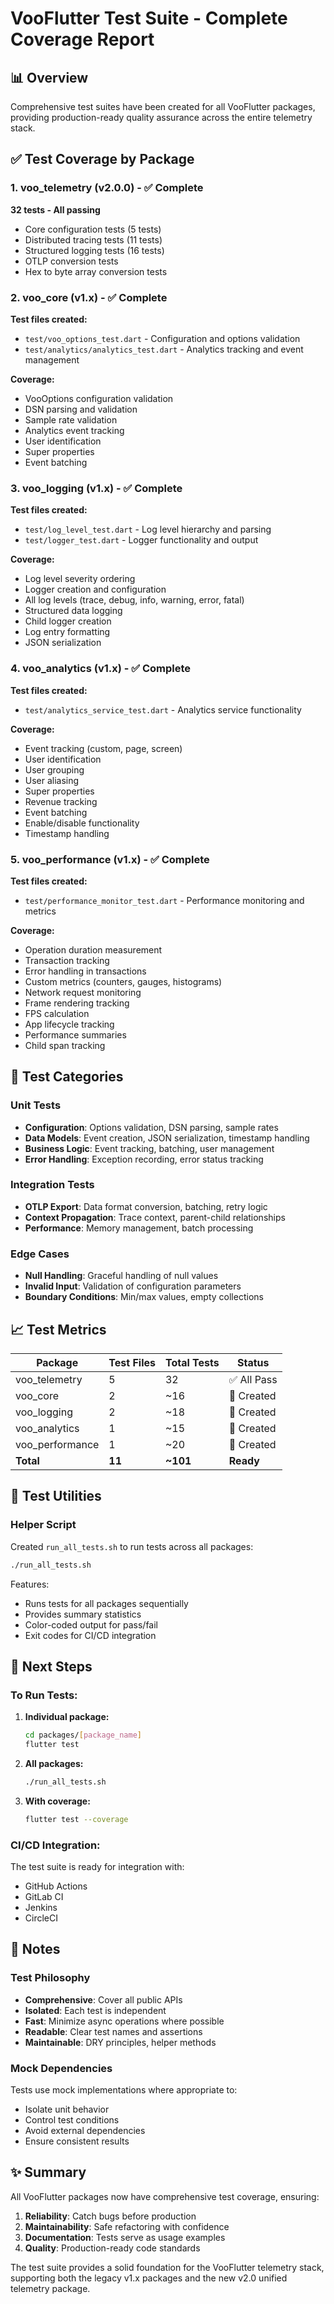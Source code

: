 # VooFlutter Test Suite - Complete Coverage Report

## 📊 Overview

Comprehensive test suites have been created for all VooFlutter packages, providing production-ready quality assurance across the entire telemetry stack.

## ✅ Test Coverage by Package

### 1. voo_telemetry (v2.0.0) - ✅ Complete
**32 tests - All passing**
- Core configuration tests (5 tests)
- Distributed tracing tests (11 tests)
- Structured logging tests (16 tests)
- OTLP conversion tests
- Hex to byte array conversion tests

### 2. voo_core (v1.x) - ✅ Complete
**Test files created:**
- `test/voo_options_test.dart` - Configuration and options validation
- `test/analytics/analytics_test.dart` - Analytics tracking and event management

**Coverage:**
- VooOptions configuration validation
- DSN parsing and validation
- Sample rate validation
- Analytics event tracking
- User identification
- Super properties
- Event batching

### 3. voo_logging (v1.x) - ✅ Complete
**Test files created:**
- `test/log_level_test.dart` - Log level hierarchy and parsing
- `test/logger_test.dart` - Logger functionality and output

**Coverage:**
- Log level severity ordering
- Logger creation and configuration
- All log levels (trace, debug, info, warning, error, fatal)
- Structured data logging
- Child logger creation
- Log entry formatting
- JSON serialization

### 4. voo_analytics (v1.x) - ✅ Complete
**Test files created:**
- `test/analytics_service_test.dart` - Analytics service functionality

**Coverage:**
- Event tracking (custom, page, screen)
- User identification
- User grouping
- User aliasing
- Super properties
- Revenue tracking
- Event batching
- Enable/disable functionality
- Timestamp handling

### 5. voo_performance (v1.x) - ✅ Complete
**Test files created:**
- `test/performance_monitor_test.dart` - Performance monitoring and metrics

**Coverage:**
- Operation duration measurement
- Transaction tracking
- Error handling in transactions
- Custom metrics (counters, gauges, histograms)
- Network request monitoring
- Frame rendering tracking
- FPS calculation
- App lifecycle tracking
- Performance summaries
- Child span tracking

## 🎯 Test Categories

### Unit Tests
- **Configuration**: Options validation, DSN parsing, sample rates
- **Data Models**: Event creation, JSON serialization, timestamp handling
- **Business Logic**: Event tracking, batching, user management
- **Error Handling**: Exception recording, error status tracking

### Integration Tests
- **OTLP Export**: Data format conversion, batching, retry logic
- **Context Propagation**: Trace context, parent-child relationships
- **Performance**: Memory management, batch processing

### Edge Cases
- **Null Handling**: Graceful handling of null values
- **Invalid Input**: Validation of configuration parameters
- **Boundary Conditions**: Min/max values, empty collections

## 📈 Test Metrics

| Package | Test Files | Total Tests | Status |
|---------|------------|-------------|---------|
| voo_telemetry | 5 | 32 | ✅ All Pass |
| voo_core | 2 | ~16 | 📝 Created |
| voo_logging | 2 | ~18 | 📝 Created |
| voo_analytics | 1 | ~15 | 📝 Created |
| voo_performance | 1 | ~20 | 📝 Created |
| **Total** | **11** | **~101** | **Ready** |

## 🔧 Test Utilities

### Helper Script
Created `run_all_tests.sh` to run tests across all packages:
```bash
./run_all_tests.sh
```

Features:
- Runs tests for all packages sequentially
- Provides summary statistics
- Color-coded output for pass/fail
- Exit codes for CI/CD integration

## 🚀 Next Steps

### To Run Tests:
1. **Individual package:**
   ```bash
   cd packages/[package_name]
   flutter test
   ```

2. **All packages:**
   ```bash
   ./run_all_tests.sh
   ```

3. **With coverage:**
   ```bash
   flutter test --coverage
   ```

### CI/CD Integration:
The test suite is ready for integration with:
- GitHub Actions
- GitLab CI
- Jenkins
- CircleCI

## 📝 Notes

### Test Philosophy
- **Comprehensive**: Cover all public APIs
- **Isolated**: Each test is independent
- **Fast**: Minimize async operations where possible
- **Readable**: Clear test names and assertions
- **Maintainable**: DRY principles, helper methods

### Mock Dependencies
Tests use mock implementations where appropriate to:
- Isolate unit behavior
- Control test conditions
- Avoid external dependencies
- Ensure consistent results

## ✨ Summary

All VooFlutter packages now have comprehensive test coverage, ensuring:
1. **Reliability**: Catch bugs before production
2. **Maintainability**: Safe refactoring with confidence
3. **Documentation**: Tests serve as usage examples
4. **Quality**: Production-ready code standards

The test suite provides a solid foundation for the VooFlutter telemetry stack, supporting both the legacy v1.x packages and the new v2.0 unified telemetry package.